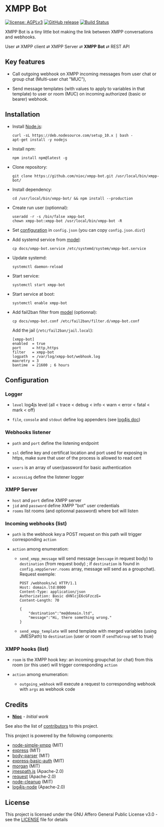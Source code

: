 # XMPP Bot

[![license: AGPLv3](https://img.shields.io/badge/license-AGPLv3-blue.svg)](https://www.gnu.org/licenses/agpl-3.0)
[![GitHub release](https://img.shields.io/github/release/nioc/xmpp-bot.svg)](https://github.com/nioc/xmpp-bot/releases/latest)
[![Build Status](https://travis-ci.org/nioc/xmpp-bot.svg?branch=master)](https://travis-ci.org/nioc/xmpp-bot)

XMPP Bot is a tiny little bot making the link between XMPP conversations and webhooks.

User &rlarr; XMPP client &rlarr; XMPP Server &rlarr; **XMPP Bot** &rlarr; REST API

## Key features

-   Call outgoing webhook on XMPP incoming messages from user chat or group chat (Multi-user chat "MUC"),

-   Send message templates (with values to apply to variables in that template) to user or room (MUC) on incoming authorized (basic or bearer) webhook.

## Installation

-   Install [Node.js](https://nodejs.org/):
    ```shell
    curl -sL https://deb.nodesource.com/setup_10.x | bash -
    apt-get install -y nodejs
    ```

-   Install npm:
    ```shell
    npm install npm@latest -g
    ```

-   Clone repository:
    ```shell
    git clone https://github.com/nioc/xmpp-bot.git /usr/local/bin/xmpp-bot/
    ```

-   Install dependency:
    ```shell
    cd /usr/local/bin/xmpp-bot/ && npm install --production
    ```

-   Create run user (optionnal):
    ```
    useradd -r -s /bin/false xmpp-bot
    chown xmpp-bot:xmpp-bot /usr/local/bin/xmpp-bot -R
    ```

-   Set [configuration](#configuration) in `config.json` (you can copy `config.json.dist`)

-   Add systemd service from [model](/docs/xmpp-bot.service):
    ```shell
    cp docs/xmpp-bot.service /etc/systemd/system/xmpp-bot.service
    ```

-   Update systemd:
    ```shell
    systemctl daemon-reload
    ```

-   Start service:
    ```shell
    systemctl start xmpp-bot
    ```

-   Start service at boot:
    ```shell
    systemctl enable xmpp-bot
    ```

-   Add fail2ban filter from [model](/docs/xmpp-bot.conf) (optionnal):
    ```shell
    cp docs/xmpp-bot.conf /etc/fail2ban/filter.d/xmpp-bot.conf
    ```
    Add the jail (`/etc/fail2ban/jail.local`):
    ```properties
    [xmpp-bot]
    enabled  = true
    port     = http,https
    filter   = xmpp-bot
    logpath  = /var/log/xmpp-bot/webhook.log
    maxretry = 3
    bantime  = 21600 ; 6 hours
    ```

## Configuration

### Logger

-    `level` log4js level (all < trace < debug < info < warn < error < fatal < mark < off)

-    `file`, `console` and `stdout` define log appenders (see [log4js doc](https://log4js-node.github.io/log4js-node/appenders.html))

### Webhooks listener

-    `path` and `port` define the listening endpoint

-    `ssl` define key and certificat location and port used for exposing in https, make sure that user of the process is allowed to read cert

-    `users` is an array of user/password for basic authentication

-    `accessLog` define the listener logger

### XMPP Server

-    `host` and `port` define XMPP server
-    `jid` and `password` define XMPP "bot" user credentials
-    `rooms` list rooms (and optionnal password) where bot will listen

### Incoming webhooks (list)

-    `path` is the webhook key:a POST request on this path will trigger corresponding `action`

-    `action` among enumeration:
     -    `send_xmpp_message` will send message (`message` in request body) to `destination` (from request body) ; if `destination` is found in `config.xmppServer.rooms` array, message will send as a groupchat). Request exemple:

            ```http
            POST /webhooks/w1 HTTP/1.1
            Host: domain.ltd:8000
            Content-Type: application/json
            Authorization: Basic dXNlcjE6cGFzczE=
            Content-Length: 70

            {
                "destination":"me@domain.ltd",
                "message":"Hi, there something wrong."
            }
            ```

     -    `send_xmpp_template` will send template with merged variables (using JMESPath) to `destination` (user or room if `sendToGroup` set to true)

### XMPP hooks (list)

-    `room` is the XMPP hook key: an incoming groupchat (or chat) from this room (or this user) will trigger corresponding `action`

-    `action` among enumeration:
     -    `outgoing_webhook` will execute a request to corresponding webhook with `args` as webhook code

## Credits

-   **[Nioc](https://github.com/nioc/)** - _Initial work_

See also the list of [contributors](https://github.com/nioc/xmpp-bot/contributors) to this project.

This project is powered by the following components:

-   [node-simple-xmpp](https://github.com/simple-xmpp/node-simple-xmpp) (MIT)
-   [express](https://github.com/expressjs/express) (MIT)
-   [body-parser](https://github.com/expressjs/body-parser) (MIT)
-   [express-basic-auth](https://github.com/LionC/express-basic-auth) (MIT)
-   [morgan](https://github.com/expressjs/morgan) (MIT)
-   [jmespath.js](https://github.com/jmespath/jmespath.js) (Apache-2.0)
-   [request](https://github.com/request/request) (Apache-2.0)
-   [node-cleanup](https://github.com/jtlapp/node-cleanup) (MIT)
-   [log4js-node](https://github.com/log4js-node/log4js-node) (Apache-2.0)

## License

This project is licensed under the GNU Affero General Public License v3.0 - see the [LICENSE](LICENSE.md) file for details
